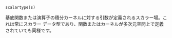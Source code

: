 ```
scalartype(s)
```

基底関数または演算子の積分カーネルに対する引数が定義されるスカラー場。これは常にスカラー データ型であり、関数またはカーネルが多次元空間上で定義されていても同様です。
